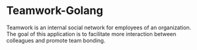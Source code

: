 # Teamwork-Golang
Teamwork is an internal social network for employees of an organization. The goal of this application is to facilitate more interaction between colleagues and promote team bonding.
